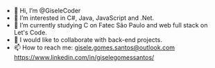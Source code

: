 - 👋 Hi, I’m @GiseleCoder
- 👀 I’m interested in C#, Java, JavaScript and .Net.
- 🌱 I’m currently studying C on Fatec São Paulo and web full stack on Let's Code.
- 💞️ I would like to collaborate with back-end projects.
- 📫 How to reach me: gisele.gomes.santos@outlook.com
 <https://www.linkedin.com/in/giselegomessantos/>

<!---
GiseleCoder/GiseleCoder is a ✨ special ✨ repository because its `README.md` (this file) appears on your GitHub profile.
You can click the Preview link to take a look at your changes.
--->
